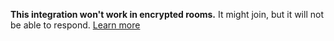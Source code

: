<div class="banner warning with-learn-more">

**This integration won't work in encrypted rooms.** It might join, but it will not be
able to respond. [Learn more](/docs/unsupported-encryption)

</div>
